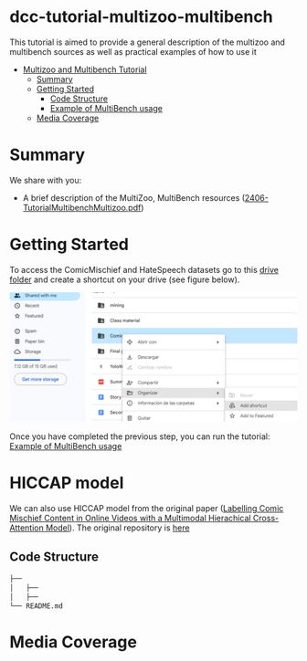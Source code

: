 # dcc-tutorial-multizoo-multibench
This tutorial is aimed to provide a general description of the multizoo and multibench sources as well as practical examples of how to use it 

- [Multizoo and Multibench Tutorial](#dcc-tutorial-multizoo-multibench)
  - [Summary](#summary)
  - [Getting Started](#getting-started)
      - [Code Structure](#code-structure)
      - [Example of MultiBench usage](https://colab.research.google.com/github/iltocl/dcc-tutorial-multizoo-multibench/blob/main/Examples/Multibench_Example_Usage_Colab.ipynb)
  - [Media Coverage](#media-coverage)

# Summary
We share with you: 
- A brief description of the MultiZoo, MultiBench resources ([2406-TutorialMultibenchMultizoo.pdf](2406-TutorialMultibenchMultizoo.pdf))

# Getting Started
To access the ComicMischief and HateSpeech datasets go to this [drive folder](https://drive.google.com/drive/folders/1RrPJuVRm8kxqPey37YiuRxztmP-zEyxP?usp=sharing) and create a shortcut on your drive (see figure below).

![Alt text](img.png)

Once you have completed the previous step, you can run the tutorial: [Example of MultiBench usage](https://colab.research.google.com/github/iltocl/dcc-tutorial-multizoo-multibench/blob/main/Examples/Multibench_Example_Usage_Colab.ipynb)

# HICCAP model

We can also use HICCAP model from the original paper ([Labelling Comic Mischief Content in Online Videos with a Multimodal Hierachical Cross-Attention Model](https://aclanthology.org/2024.lrec-main.874.pdf)). 
The original repository is [here](https://github.com/RiTUAL-UH/Comic-Mischief-Prediction)


## Code Structure
```
├── 
│   ├── 
│   ├── 
└── README.md
```

# Media Coverage
